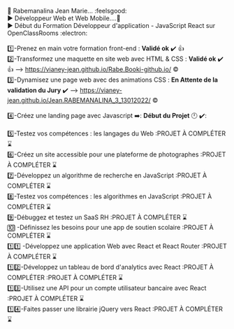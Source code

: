 
:superhero: Rabemanalina Jean Marie... :feelsgood:<br>
:arrow_forward: Développeur Web et Web Mobile....:vibration_mode:<br>
:arrow_forward: Début du Formation Développeur d'application - JavaScript React sur OpenClassRooms  :electron:<br><br>
:one:-Prenez en main votre formation front-end : **Validé ok** :heavy_check_mark: :+1: <br> 
:two:-Transformez une maquette en site web avec HTML & CSS : **Validé ok** :heavy_check_mark:  :+1: --> https://vianey-jean.github.io/Rabe.Booki-github.io/ :copyright:<br>
:three:-Dynamisez une page web avec des animations CSS : **En Attente de la validation du Jury** :heavy_check_mark: --> https://vianey-jean.github.io/Jean.RABEMANALINA_3_13012022/ :copyright:<br><br>
:four:-Créez une landing page avec Javascript :arrow_right:: **Début du Projet** :clock12: :heavy_check_mark::<br><br>
:five:-Testez vos compétences : les langages du Web :PROJET À COMPLÉTER :hourglass:<br>
:six:-Créez un site accessible pour une plateforme de photographes :PROJET À COMPLÉTER :hourglass:<br>
:seven:-Développez un algorithme de recherche en JavaScript :PROJET À COMPLÉTER :hourglass:<br>
:eight:-Testez vos compétences : les algorithmes en JavaScript :PROJET À COMPLÉTER :hourglass:<br>
:nine:-Débuggez et testez un SaaS RH :PROJET À COMPLÉTER :hourglass: <br>
:keycap_ten: -Définissez les besoins pour une app de soutien scolaire :PROJET À COMPLÉTER :hourglass: <br>
:one::one: -Développez une application Web avec React et React Router :PROJET À COMPLÉTER :hourglass: <br>
:one::two:-Développez un tableau de bord d'analytics avec React :PROJET À COMPLÉTER :PROJET À COMPLÉTER :hourglass:<br>
:one::three:-Utilisez une API pour un compte utilisateur bancaire avec React :PROJET À COMPLÉTER  :hourglass:<br>
:one::four:-Faites passer une librairie jQuery vers React :PROJET À COMPLÉTER :hourglass: <br> 
 
<!---
vianey-jean/vianey-jean is a ✨ special ✨ repository because its `README.md` (this file) appears on your GitHub profile.
You can click the Preview link to take a look at your changes.
--->
